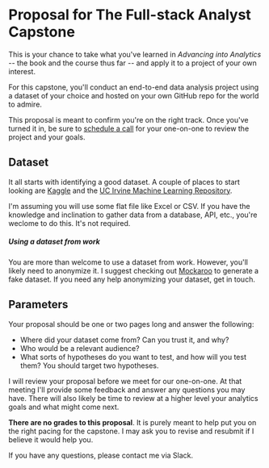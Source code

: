 # Proposal for The Full-stack Analyst Capstone

This is your chance to take what you've learned in _Advancing into Analytics_ -- the book and the course thus far -- and apply it to a project of your own interest.

For this capstone, you'll conduct an end-to-end data analysis project using a dataset of your choice and hosted on your own GitHub repo for the world to admire. 

This proposal is meant to confirm you're on the right track. Once you've turned it in, be sure to [schedule a call](http://stringfestanalytics.com/book-me/) for your one-on-one to review the project and your goals. 

## Dataset

It all starts with identifying a good dataset. A couple of places to start looking are [Kaggle](https://www.kaggle.com/datasets) and the [UC Irvine Machine Learning Repository](http://archive.ics.uci.edu/ml/index.php).

I'm assuming you will use some flat file like Excel or CSV. If you have the knowledge and inclination to gather data from a database, API, etc., you're weclome to do this. It's not required. 



##### Using a dataset from work

You are more than welcome to use a dataset from work. However, you'll likely need to anonymize it. I suggest checking out [Mockaroo](https://mockaroo.com) to generate a fake dataset. If you need any help anonymizing your dataset, get in touch. 

## Parameters

Your proposal should be one or two pages long and answer the following:

- Where did your dataset come from? Can you trust it, and why? 
- Who would be a relevant audience?
- What sorts of hypotheses do you want to test, and how will you test them? You should target two hypotheses. 

I will review your proposal before we meet for our one-on-one. At that meeting I'll provide some feedback and answer any questions you may have. There will also likely be time to review at a higher level your analytics goals and what might come next.  

**There are no grades to this proposal**. It is purely meant to help put you on the right pacing for the capstone. I may ask you to revise and resubmit if I believe it would help you. 

If you have any questions, please contact me via Slack. 
